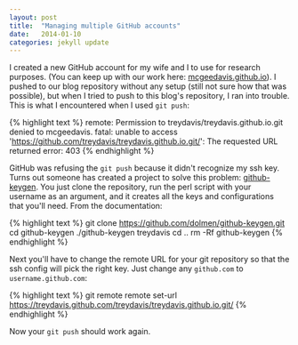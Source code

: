 ```yaml
---
layout: post
title:  "Managing multiple GitHub accounts"
date:   2014-01-10
categories: jekyll update
---
```


I created a new GitHub account for my wife and I to use for research purposes. (You can keep up with our work here: [mcgeedavis.github.io][ourblog]). I pushed to our blog repository without any setup (still not sure how that was possible), but when I tried to push to this blog's repository, I ran into trouble. This is what I encountered when I used `git push`:

{% highlight text %}
remote: Permission to treydavis/treydavis.github.io.git denied to mcgeedavis.
fatal: unable to access 'https://github.com/treydavis/treydavis.github.io.git/': The requested URL returned error: 403
{% endhighlight %}

GitHub was refusing the `git push` because it didn't recognize my ssh key. Turns out someone has created a project to solve this problem: [github-keygen][gkg]. You just clone the repository, run the perl script with your username as an argument, and it creates all the keys and configurations that you'll need. From the documentation:

{% highlight text %}
git clone https://github.com/dolmen/github-keygen.git
cd github-keygen
./github-keygen treydavis
cd ..
rm -Rf github-keygen
{% endhighlight %}

Next you'll have to change the remote URL for your git repository so that the ssh config will pick the right key. Just change any `github.com` to `username.github.com`:

{% highlight text %}
git remote remote set-url https://treydavis.github.com/treydavis/treydavis.github.io.git/
{% endhighlight %}

Now your `git push` should work again.

[ourblog]: http://mcgeedavis.github.io
[gkg]: https://github.com/dolmen/github-keygen